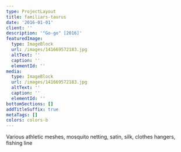 ```yaml
---
type: ProjectLayout
title: familiars-taurus
date: '2016-01-01'
client: ''
description: '"Go-go" [2016]'
featuredImage:
  type: ImageBlock
  url: /images/141669572183.jpg
  altText: ''
  caption: ''
  elementId: ''
media:
  type: ImageBlock
  url: /images/141669572183.jpg
  altText: ''
  caption: ''
  elementId: ''
bottomSections: []
addTitleSuffix: true
metaTags: []
colors: colors-b
---
```

Various athletic meshes, mosquito netting, satin, silk, clothes hangers, fishing line
